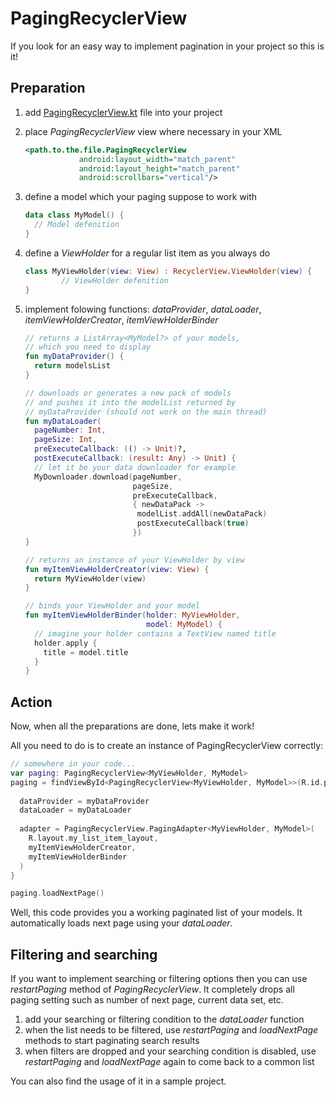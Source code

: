 # PagingRecyclerView

If you look for an easy way to implement pagination in your project so this is it!

## Preparation

1. add [PagingRecyclerView.kt](https://github.com/EgorAlmikeev/PagingRecyclerView/blob/master/PagingRecyclerView.kt) file into your project

2. place *PagingRecyclerView* view where necessary in your XML

   ```xml
   <path.to.the.file.PagingRecyclerView                                              						android:id="@+id/paging_recycler_view"
               android:layout_width="match_parent"
               android:layout_height="match_parent"
               android:scrollbars="vertical"/>
   ```

3. define a model which your paging suppose to work with

   ```kotlin
   data class MyModel() {
     // Model defenition
   }
   ```

4. define a *ViewHolder* for a regular list item as you always do

   ```kotlin
   class MyViewHolder(view: View) : RecyclerView.ViewHolder(view) {
           // ViewHolder defenition
   }
   ```

5. implement folowing functions: *dataProvider*, *dataLoader*, *itemViewHolderCreator*, *itemViewHolderBinder*

   ```kotlin
   // returns a ListArray<MyModel?> of your models, 
   // which you need to display
   fun myDataProvider() {
     return modelsList
   }
   
   // downloads or generates a new pack of models
   // and pushes it into the modelList returned by 
   // myDataProvider (should not work on the main thread)
   fun myDataLoader(
     pageNumber: Int, 
     pageSize: Int, 
     preExecuteCallback: (() -> Unit)?,
     postExecuteCallback: (result: Any) -> Unit) {
     // let it be your data downloader for example
     MyDownloader.download(pageNumber,
                           pageSize,
                           preExecuteCallback,
                           { newDataPack ->
                            modelList.addAll(newDataPack)
                            postExecuteCallback(true)
                           })
   }
   
   // returns an instance of your ViewHolder by view
   fun myItemViewHolderCreator(view: View) {
     return MyViewHolder(view)
   }
   
   // binds your ViewHolder and your model
   fun myItemViewHolderBinder(holder: MyViewHolder,
                              model: MyModel) {
     // imagine your holder contains a TextView named title
     holder.apply {
       title = model.title
     }
   }
   ```


## Action

Now, when all the preparations are done, lets make it work!

All you need to do is to create an instance of PagingRecyclerView correctly:

```kotlin
// somewhere in your code...
var paging: PagingRecyclerView<MyViewHolder, MyModel>
paging = findViewById<PagingRecyclerView<MyViewHolder, MyModel>>(R.id.paging_recycler_view).apply {
  
  dataProvider = myDataProvider
  dataLoader = myDataLoader
  
  adapter = PagingRecyclerView.PagingAdapter<MyViewHolder, MyModel>(
    R.layout.my_list_item_layout,
    myItemViewHolderCreator,
    myItemViewHolderBinder
  )
}

paging.loadNextPage()
```

Well, this code provides you a working paginated list of your models. It automatically loads next page using your *dataLoader*.

## Filtering and searching

If you want to implement searching or filtering options then you can use *restartPaging* method of *PagingRecyclerView*. It completely drops all paging setting such as number of next page, current data set, etc.

1. add your searching or filtering condition to the *dataLoader* function
2. when the list needs to be filtered, use *restartPaging* and *loadNextPage* methods to start paginating search results
3. when filters are dropped and your searching condition is disabled, use *restartPaging* and *loadNextPage* again to come back to a common list

You can also find the usage of it in a sample project.
